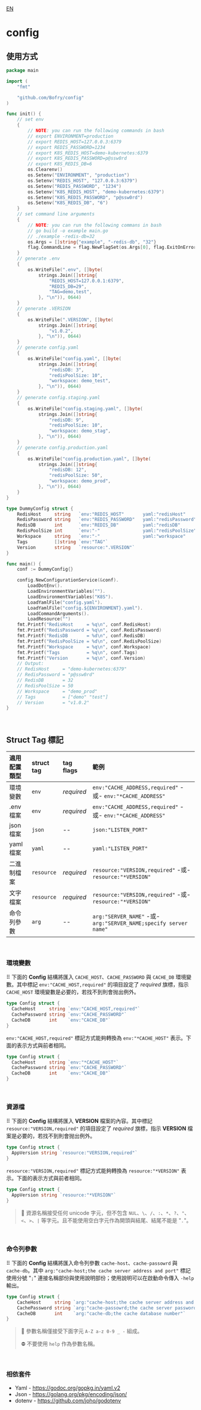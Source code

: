 [EN](README.md)

config
=========

## **使用方式**

```go
package main

import (
	"fmt"

	"github.com/Bofry/config"
)

func init() {
	// set env
	{
		// NOTE: you can run the following commands in bash
		// export ENVIRONMENT=production
		// export REDIS_HOST=127.0.0.3:6379
		// export REDIS_PASSWORD=1234
		// export K8S_REDIS_HOST=demo-kubernetes:6379
		// export K8S_REDIS_PASSWORD=p@ssw0rd
		// export K8S_REDIS_DB=6
		os.Clearenv()
		os.Setenv("ENVIRONMENT", "production")
		os.Setenv("REDIS_HOST", "127.0.0.3:6379")
		os.Setenv("REDIS_PASSWORD", "1234")
		os.Setenv("K8S_REDIS_HOST", "demo-kubernetes:6379")
		os.Setenv("K8S_REDIS_PASSWORD", "p@ssw0rd")
		os.Setenv("K8S_REDIS_DB", "6")
	}
	// set command line arguments
	{
		// NOTE: you can run the following commans in bash
		// go build -o example main.go
		// ./example -redis-db=32
		os.Args = []string{"example", "-redis-db", "32"}
		flag.CommandLine = flag.NewFlagSet(os.Args[0], flag.ExitOnError)
	}
	// generate .env
	{
		os.WriteFile(".env", []byte(
			strings.Join([]string{
				"REDIS_HOST=127.0.0.1:6379",
				"REDIS_DB=29",
				"TAG=demo,test",
			}, "\n")), 0644)
	}
	// generate .VERSION
	{
		os.WriteFile(".VERSION", []byte(
			strings.Join([]string{
				"v1.0.2",
			}, "\n")), 0644)
	}
	// generate config.yaml
	{
		os.WriteFile("config.yaml", []byte(
			strings.Join([]string{
				"redisDB: 3",
				"redisPoolSize: 10",
				"workspace: demo_test",
			}, "\n")), 0644)
	}
	// generate config.staging.yaml
	{
		os.WriteFile("config.staging.yaml", []byte(
			strings.Join([]string{
				"redisDB: 9",
				"redisPoolSize: 10",
				"workspace: demo_stag",
			}, "\n")), 0644)
	}
	// generate config.production.yaml
	{
		os.WriteFile("config.production.yaml", []byte(
			strings.Join([]string{
				"redisDB: 12",
				"redisPoolSize: 50",
				"workspace: demo_prod",
			}, "\n")), 0644)
	}
}

type DummyConfig struct {
	RedisHost     string   `env:"REDIS_HOST"       yaml:"redisHost"       arg:"redis-host;the Redis server address and port"`
	RedisPassword string   `env:"REDIS_PASSWORD"   yaml:"redisPassword"   arg:"redis-passowrd;the Redis password"`
	RedisDB       int      `env:"REDIS_DB"         yaml:"redisDB"         arg:"redis-db;the Redis database number"`
	RedisPoolSize int      `env:"-"                yaml:"redisPoolSize"`
	Workspace     string   `env:"-"                yaml:"workspace"       arg:"workspace;the data workspace"`
	Tags          []string `env:"TAG"`
	Version       string   `resource:".VERSION"`
}

func main() {
	conf := DummyConfig{}

	config.NewConfigurationService(&conf).
		LoadDotEnv().
		LoadEnvironmentVariables("").
		LoadEnvironmentVariables("K8S").
		LoadYamlFile("config.yaml").
		LoadYamlFile("config.${ENVIRONMENT}.yaml").
		LoadCommandArguments().
		LoadResource("")
	fmt.Printf("RedisHost     = %q\n", conf.RedisHost)
	fmt.Printf("RedisPassword = %q\n", conf.RedisPassword)
	fmt.Printf("RedisDB       = %d\n", conf.RedisDB)
	fmt.Printf("RedisPoolSize = %d\n", conf.RedisPoolSize)
	fmt.Printf("Workspace     = %q\n", conf.Workspace)
	fmt.Printf("Tags          = %q\n", conf.Tags)
	fmt.Printf("Version       = %q\n", conf.Version)
	// Output:
	// RedisHost     = "demo-kubernetes:6379"
	// RedisPassword = "p@ssw0rd"
	// RedisDB       = 32
	// RedisPoolSize = 50
	// Workspace     = "demo_prod"
	// Tags          = ["demo" "test"]
	// Version       = "v1.0.2"
}
```


$~$
## **Struct Tag 標記**

| 適用配置類型  | struct tag | tag flags  | 範例 |
|:-------------|:-----------|:-----------|:--------|
| 環境變數     | `env`      | *required* | `env:"CACHE_ADDRESS,required"` -或- `env:"*CACHE_ADDRESS"`
| .env 檔案    | `env`      | *required* | `env:"CACHE_ADDRESS,required"` -或- `env:"*CACHE_ADDRESS"`
| json 檔案    | `json`     | --         | `json:"LISTEN_PORT"`
| yaml 檔案    | `yaml`     | --         | `yaml:"LISTEN_PORT"`
| 二進制檔案   | `resource` | *required* | `resource:"VERSION,required"` -或- `resource:"*VERSION"`
| 文字檔案     | `resource` | *required* | `resource:"VERSION,required"` -或- `resource:"*VERSION"`
| 命令列參數   | `arg`      | --         | `arg:"SERVER_NAME"` -或- `arg:"SERVER_NAME;specify server name"`


$~$
### **環境變數**
⠿ 下面的 **Config** 結構將匯入 `CACHE_HOST`、`CACHE_PASSWORD` 與 `CACHE_DB` 環境變數。其中標記 `env:"CACHE_HOST,required"` 的項目設定了 *required* 旗標，指示 `CACHE_HOST` 環境變數是必要的，若找不到則會抛出例外。
```go
type Config struct {
  CacheHost     string `env:"CACHE_HOST,required"`
  CachePassword string `env:"CACHE_PASSWORD"`
  CacheDB       int    `env:"CACHE_DB"`
}
```
`env:"CACHE_HOST,required"` 標記方式能夠轉換為 `env:"*CACHE_HOST"` 表示。下面的表示方式與前者相同。
```go
type Config struct {
  CacheHost     string `env:"*CACHE_HOST"`
  CachePassword string `env:"CACHE_PASSWORD"`
  CacheDB       int    `env:"CACHE_DB"`
}
```


$~$
### **資源檔**
⠿ 下面的 **Config** 結構將匯入 **VERSION** 檔案的內容。其中標記 `resource:"VERSION,required"` 的項目設定了 *required* 旗標，指示 **VERSION** 檔案是必要的，若找不到則會抛出例外。
```go
type Config struct {
  AppVersion string `resource:"VERSION,required"`
}
```
`resource:"VERSION,required"` 標記方式能夠轉換為 `resource:"*VERSION"` 表示。下面的表示方式與前者相同。 
```go
type Config struct {
  AppVersion string `resource:"*VERSION"`
}
```
> 📝 資源名稱接受任何 unicode 字元，但不包含 `NUL`、`\`、`/`、`:`、`*`、`?`、`"`、`<`、`>`、`|` 等字元。且不能使用空白字元作為開頭與結尾、結尾不能是 "`.`"。


$~$
### **命令列參數**
⠿ 下面的 **Config** 結構將匯入命令列參數 `cache-host`、`cache-passowrd` 與 `cache-db`。其中 `arg:"cache-host;the cache server address and port"` 標記使用分號 "`;`" 連接名稱部份與使用說明部份；使用說明可以在啟動命令傳入 `-help` 輸出。
```go
type Config struct {
	CacheHost     string `arg:"cache-host;the cache server address and port"`
	CachePassword string `arg:"cache-passowrd;the cache server password"`
	CacheDB       int    `arg:"cache-db;the cache database number"`
}
```

> 📝 參數名稱僅接受下面字元 `A-Z a-z 0-9 _ -` 組成。
> 
> ⛔ 不要使用 `help` 作為參數名稱。  


$~$
### **相依套件**
- Yaml - https://godoc.org/gopkg.in/yaml.v2
- Json - https://golang.org/pkg/encoding/json/
- dotenv - https://github.com/joho/godotenv
